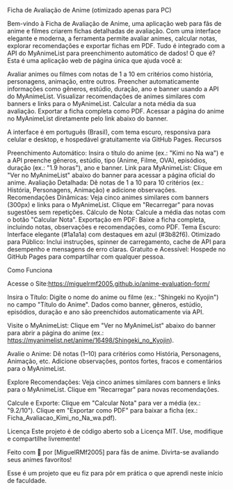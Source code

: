 Ficha de Avaliação de Anime (otimizado apenas para PC)
 
Bem-vindo à Ficha de Avaliação de Anime, uma aplicação web para fãs de anime e filmes criarem fichas detalhadas de avaliação. Com uma interface elegante e moderna, a ferramenta permite avaliar animes, calcular notas, explorar recomendações e exportar fichas em PDF. Tudo é integrado com a API do MyAnimeList para preenchimento automático de dados!
O que é?
Esta é uma aplicação web de página única que ajuda você a:

Avaliar animes ou filmes com notas de 1 a 10 em critérios como história, personagens, animação, entre outros.
Preencher automaticamente informações como gêneros, estúdio, duração, ano e banner usando a API do MyAnimeList.
Visualizar recomendações de animes similares com banners e links para o MyAnimeList.
Calcular a nota média da sua avaliação.
Exportar a ficha completa como PDF.
Acessar a página do anime no MyAnimeList diretamente pelo link abaixo do banner.

A interface é em português (Brasil), com tema escuro, responsiva para celular e desktop, e hospedável gratuitamente via GitHub Pages.
Recursos

Preenchimento Automático: Insira o título do anime (ex.: "Kimi no Na wa") e a API preenche gêneros, estúdio, tipo (Anime, Filme, OVA), episódios, duração (ex.: "1.9 horas"), ano e banner.
Link para MyAnimeList: Clique em "Ver no MyAnimeList" abaixo do banner para acessar a página oficial do anime.
Avaliação Detalhada: Dê notas de 1 a 10 para 10 critérios (ex.: História, Personagens, Animação) e adicione observações.
Recomendações Dinâmicas: Veja cinco animes similares com banners (300px) e links para o MyAnimeList. Clique em "Recarregar" para novas sugestões sem repetições.
Cálculo de Nota: Calcule a média das notas com o botão "Calcular Nota".
Exportação em PDF: Baixe a ficha completa, incluindo notas, observações e recomendações, como PDF.
Tema Escuro: Interface elegante (#1a1a1a) com destaques em azul (#3b82f6).
Otimizado para Público: Inclui instruções, spinner de carregamento, cache de API para desempenho e mensagens de erro claras.
Gratuito e Acessível: Hospede no GitHub Pages para compartilhar com qualquer pessoa.

Como Funciona

Acesse o Site:https://miguelrmf2005.github.io/anime-evaluation-form/


Insira o Título:
Digite o nome do anime ou filme (ex.: "Shingeki no Kyojin") no campo "Título do Anime".
Dados como banner, gêneros, estúdio, episódios, duração e ano são preenchidos automaticamente via API.


Visite o MyAnimeList:
Clique em "Ver no MyAnimeList" abaixo do banner para abrir a página do anime (ex.: https://myanimelist.net/anime/16498/Shingeki_no_Kyojin).


Avalie o Anime:
Dê notas (1–10) para critérios como História, Personagens, Animação, etc.
Adicione observações, pontos fortes, fracos e comentários para o MyAnimeList.


Explore Recomendações:
Veja cinco animes similares com banners e links para o MyAnimeList.
Clique em "Recarregar" para novas recomendações.


Calcule e Exporte:
Clique em "Calcular Nota" para ver a média (ex.: "9.2/10").
Clique em "Exportar como PDF" para baixar a ficha (ex.: Ficha_Avaliacao_Kimi_no_Na_wa.pdf).


Licença
Este projeto é de código aberto sob a Licença MIT. Use, modifique e compartilhe livremente!

Feito com 💙 por [MiguelRMf2005] para fãs de anime. Divirta-se avaliando seus animes favoritos!

Esse é um projeto que eu fiz para pôr em prática o que aprendi neste início de faculdade.
